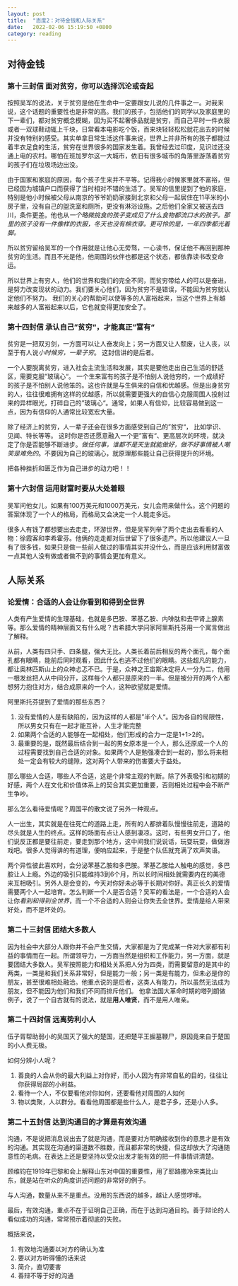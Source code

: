 ```yaml
---
layout: post
title:  "态度2：对待金钱和人际关系"
date:   2022-02-06 15:19:50 +0800
category: reading
---
```


## 对待金钱

### 第十三封信 面对贫穷，你可以选择沉沦或奋起

按照吴军的说法，关于贫穷是他在生命中一定要跟女儿说的几件事之一。对我来说，这个话题的重要性也是非常的高。我们的孩子，包括他们的同学以及家庭里的下一辈们，都对贫穷概念模糊，因为买不起奢侈品就是贫穷，而自己平时一件衣服或者一双球鞋动辄上千块，日常看本电影吃个饭，百来块轻轻松松就花出去的时候并没有特别的感受。其实单拿日常生活这件事来说，世界上并非所有的孩子都能过着丰衣足食的生活，贫穷在世界很多的国家发生着。我曾经去过印度，见识过还没通上电的农村。哪怕在班加罗尔这一大城市，依旧有很多城市的角落里游荡着贫穷的孩子们在垃圾场边出没。

由于国家和家庭的原因，每个孩子生来并不平等。记得我小时候家里就不富裕，但已经因为城镇户口而获得了当时相对不错的生活了。吴军的信里提到了他的家庭，特别是他小时候被父母从南京的爷爷奶奶家接到北京和父母一起居住在11平米的小房子里，没有自己的盥洗室和厕所，更没有淋浴设施。之后他们全家又被送去四川，条件更差。他也从*一个略微挑食的孩子变成见了什么食物都流口水的孩子。那里的孩子没有一件像样的衣服，冬天也没有棉衣穿。更可怜的是，一年四季都光着脚。*

所以贫穷留给吴军的一个作用就是让他心无旁骛，一心读书，保证他不再回到那种贫穷的生活。而且不光是他，他周围的伙伴也都是这个状态，都依靠读书改变命运。

所以世界上有穷人，他们的世界和我们的完全不同，而贫穷带给人的可以是奋进，是努力改变现状的动力。我们要关心他们，因为贫穷不是错误，不能因为贫穷就认定他们不努力。 我们的关心的帮助可以使等多的人富裕起来，当这个世界上有越来越多的人富裕起来以后，它也就变得更加安全了。

### 第十四封信 承认自己”贫穷“，才能真正”富有“

贫穷是一把双刃剑，一方面可以让人奋发向上；另一方面又让人颓废，让人丧，以至于有人说*小时候穷，一辈子穷*。 这封信讲的是后者。

一个人要脱离贫穷，进入社会主流生活和发展，其实是要他走出自己生活的舒适区，需要克服”玻璃心“。 一个生来富有的孩子是不怕别人说他穷的，一个成绩好的孩子是不怕别人说他笨的。这也许就是与生俱来的自信和优越感。但是出身贫穷的人，往往很难拥有这样的优越感，所以就需要更强大的自信心克服周围人投射过来的异样眼光，打碎自己的”玻璃心“。通常，如果人有信仰，比较容易做到这一点，因为有信仰的人通常比较宽宏大量。

除了经济上的贫穷，人一辈子还会在很多方面感受到自己的”贫穷“， 比如学识、见闻、特长等等。 这时你是否还愿意融入一个更”富有“、更高层次的环境，就决定了你是否能够不断进步。*做任何事，谁都不是天生就能做好，做不好事情被人嘲笑是难免的*。不要因为自己的玻璃心，就原理那些能让自己获得提升的环境。

把各种挫折和匮乏作为自己进步的动力吧！！

### 第十六封信 运用财富时要从大处着眼

吴军问他女儿，如果有100万美元和1000万美元，女儿会用来做什么。这个问题的答案体现了一个人的格局，而格局又会决定一个人能走多远。

很多人有钱了都想要出去走走，环游世界，但是吴军列举了两个走出去看看的人物：徐霞客和李希霍芬。他俩的走走都对后世留下了很多遗产。所以他建议人一旦有了很多钱，如果只是做一些前人做过的事情其实并没什么，而是应该利用财富做一点其他人没有做或者做不到的事情会更加有意义。

## 人际关系

### 论爱情：合适的人会让你看到和得到全世界

人类有产生爱情的生理基础，也就是多巴胺、苯基乙胺、内啡肽和去甲肾上腺素等。那么爱情的精神层面又有什么呢？古希腊大学问家阿里斯托芬用一个寓言做出了解释。

从前，人类有四只手、四条腿，强大无比。人类长着前后相反的两个面孔，每个面孔都有眼睛，能前后同时观看，因此什么也逃不过他们的眼睛。这些超凡的能力，都让奥林匹斯山上的众神忐忑不已。于是，众神之王宙斯决定将人一分为二，他用一根发丝把人从中间分开，这样每个人都只是原来的一半。但是被分开的两个人都想努力抱住对方，结合成原来的一个人，这种欲望就是爱情。

阿里斯托芬提到了爱情的那些东西？

1. 没有爱情的人是有缺陷的，因为这样的人都是”半个人“。因为各自的局限性，所以男女只有在一起才能互补，人生才能完整
2. 如果两个合适的人能够在一起相处，他们形成的合力一定是1+1>2的。
3. 最重要的是，既然最后结合到一起的男女原本是一个人，那么还原成一个人的过程需要找到自己合适的对象。如果两个人是勉强凑合到一起的，那么将来相处一定会有较大的缝隙，这对两个人带来的伤害要大于益处。

那么哪些人合适，哪些人不合适，这是个非常主观的判断。除了外表吸引和初期的好感，两个人在文化和价值体系上的契合其实更加重要，否则相处过程中会不断产生争吵。

那么怎么看待爱情呢？周国平的散文说了另外一种观点。

人一出生，其实就是在往死亡的道路上走，所有的人都排着队慢慢往前走，道路的尽头就是人生的终点。这样的场面有点让人感到凄凉。这时，有些男女开口了，他们说反正都是要往前走，要走到那个地方，这中间我们说说话，玩耍玩耍，做做游戏吧。很多人觉得讲的有道理，便响应起来，于是整个队伍就充满了欢声笑语。

两个异性彼此喜欢时，会分泌苯基乙胺和多巴胺。苯基乙胺给人触电的感觉，多巴胺让人上瘾。外边的吸引只能维持3到6个月，所以长时间相处就需要内在的美德来互相吸引。另外人是会变的，今天对你好未必等于长期对你好。真正长久的爱情需要两个人一起培育。怎么判断一个人是否合适？吴军的看法是，一个合适的人会让你*看到和得到全世界*，而一个不合适的人则会让你失去全世界。爱情是给人带来好处，而不是坏处的。

### 第二十三封信 团结大多数人

因为社会中大部分人跟你并不会产生交情，大家都是为了完成某一件对大家都有利益的事情而在一起。所谓领导力，一方面当然是组织和工作能力，另一方面，就是要团结大多数人。吴军按照能力和相处关系把人分为四类，而需要留意的是其中的两类，一类是和我们关系非常好，但是能力一般；另一类是有能力，但未必是你的朋友，甚至很难相处融洽。他重点说的是后者，这类人有能力，所以虽然无法成为朋友，但不能因为他们和我们不同而排斥他们。 他拿法国大革命时期的塔列朗做例子，说了一个自古就有的说法，就是**用人唯贤**，而不是用人唯亲。

### 第二十四封信 远离势利小人

伍子胥帮助弱小的吴国灭了强大的楚国，还把楚平王掘墓鞭尸，原因竟来自于楚国的小人费无极。

如何分辨小人呢？

1. 善良的人会从你的最大利益上对你好，而小人因为有非常自私的目的，往往让你获得局部的小利益。
2. 看待一个人，不仅要看他对你如何，还要看他对周围的人如何
3. 物以类聚，人以群分。看看他周围都是些什么人，是君子多，还是小人多。

### 第二十五封信 达到沟通目的才算是有效沟通

沟通，不是说把消息说出去了就是沟通，而是要对方明确接收到你的意思才是有效的沟通。其实现在沟通的渠道数不胜数，而且都非常的快捷，但这却放大了沟通随意性的毛病。在表达上还是要坚持以受众出发才能有效的把一件事情讲清楚。

顾维钧在1919年巴黎和会上解释山东对中国的重要性，用了耶路撒冷来类比山东，就是站在听众的角度讲述问题的非常好的例子。

与人沟通，数量从来不是重点。没用的东西说的越多，越让人感觉啰嗦。

最后，有效沟通，重点不在于证明自己正确，而在于达到沟通目的。善于辩论的人看似成功的沟通，常常预示着彻底的失败。

概括来说，

1. 有效地沟通要以对方的确认为准
2. 要以对方听得懂的话来说
3. 简介，直切要害
4. 善辩不等于好的沟通
